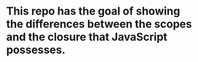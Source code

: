 # This repo has the goal of showing the differences between the scopes and the closure that JavaScript possesses.
